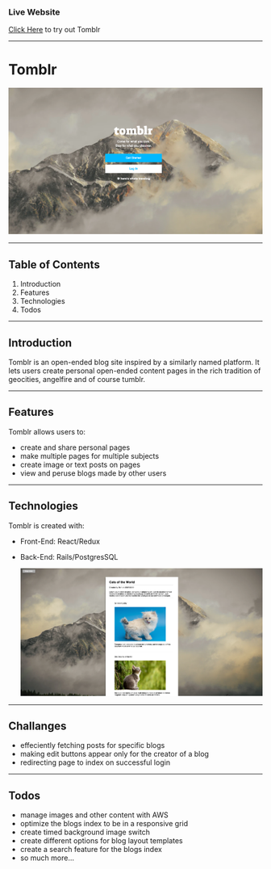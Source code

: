 ### Live Website

[Click Here](https://tomblr.herokuapp.com/#/) to try out Tomblr

---


# Tomblr

  <a href="https://tomblr.herokuapp.com/#/">
    <img src="https://raw.githubusercontent.com/tombetthauser/tomblr/master/tomblr.png" alt="">
  </a>

---

## Table of Contents
1. Introduction
2. Features
3. Technologies
4. Todos

---

## Introduction
Tomblr is an open-ended blog site inspired by a similarly named platform. It lets users create personal open-ended content pages in the rich tradition of geocities, angelfire and of course tumblr.

---

## Features
Tomblr allows users to:
* create and share personal pages
* make multiple pages for multiple subjects
* create image or text posts on pages
* view and peruse blogs made by other users

---

## Technologies
Tomblr is created with:
* Front-End: React/Redux 
* Back-End: Rails/PostgresSQL

  <a href="https://tomblr.herokuapp.com/#/">
    <img src="https://raw.githubusercontent.com/tombetthauser/tomblr/master/tumblr2.png" alt="">
  </a>

---

## Challanges
* effeciently fetching posts for specific blogs
* making edit buttons appear only for the creator of a blog
* redirecting page to index on successful login

---

## Todos
* manage images and other content with AWS
* optimize the blogs index to be in a responsive grid
* create timed background image switch
* create different options for blog layout templates
* create a search feature for the blogs index
* so much more...


<!-- DEV TODOS -->
<!-- on blog show reset scroll to top of page -->
<!-- fix avatar in blog show after repeated logout logins -->
<!-- add create new post button -->
<!-- go off tumblrs add new blog page if pos -->